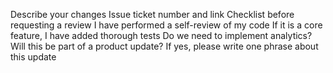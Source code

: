 Describe your changes Issue ticket number and link Checklist before requesting a review I have performed a self-review of my code If it is a
core feature, I have added thorough tests Do we need to implement analytics? Will this be part of a product update? If yes, please write one
phrase about this update

